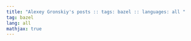```yaml
---
title: "Alexey Gronskiy's posts :: tags: bazel :: languages: all "
tag: bazel
lang: all
mathjax: true
---
```

<!-- Generated automatically -->